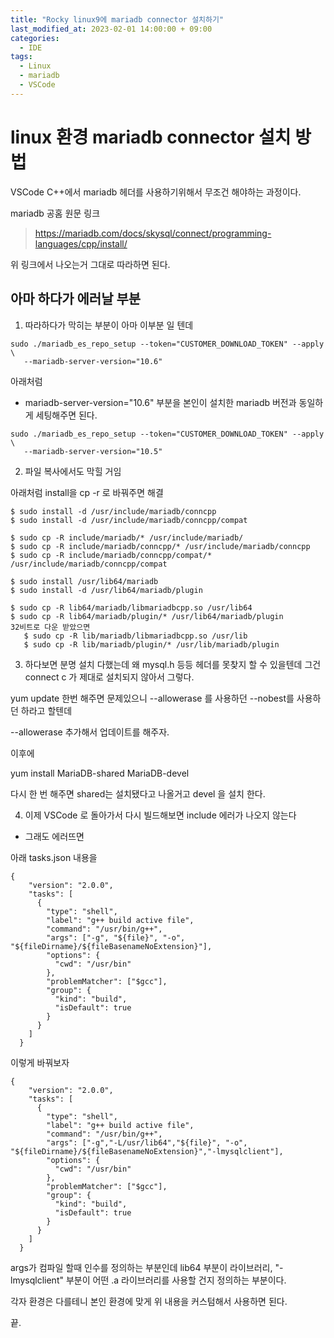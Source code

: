 ```yaml
---
title: "Rocky linux9에 mariadb connector 설치하기"
last_modified_at: 2023-02-01 14:00:00 + 09:00
categories:
  - IDE
tags:
  - Linux
  - mariadb
  - VSCode
---
```



linux 환경 mariadb connector 설치 방법
===


VSCode C++에서 mariadb 헤더를 사용하기위해서 무조건 해야하는 과정이다.


mariadb 공홈 원문 링크
> https://mariadb.com/docs/skysql/connect/programming-languages/cpp/install/

위 링크에서 나오는거 그대로 따라하면 된다.



아마 하다가 에러날 부분
---

1. 따라하다가 막히는 부분이 아마 이부분 일 텐데
```
sudo ./mariadb_es_repo_setup --token="CUSTOMER_DOWNLOAD_TOKEN" --apply \
   --mariadb-server-version="10.6"
```

아래처럼 

* mariadb-server-version="10.6"
부분을 본인이 설치한 mariadb 버전과 동일하게 세팅해주면 된다.

```
sudo ./mariadb_es_repo_setup --token="CUSTOMER_DOWNLOAD_TOKEN" --apply \
   --mariadb-server-version="10.5"
```


2. 파일 복사에서도 막힐 거임

아래처럼 install을 cp -r 로 바꿔주면 해결

```
$ sudo install -d /usr/include/mariadb/conncpp
$ sudo install -d /usr/include/mariadb/conncpp/compat

$ sudo cp -R include/mariadb/* /usr/include/mariadb/
$ sudo cp -R include/mariadb/conncpp/* /usr/include/mariadb/conncpp
$ sudo cp -R include/mariadb/conncpp/compat/* /usr/include/mariadb/conncpp/compat

$ sudo install /usr/lib64/mariadb
$ sudo install -d /usr/lib64/mariadb/plugin

$ sudo cp -R lib64/mariadb/libmariadbcpp.so /usr/lib64
$ sudo cp -R lib64/mariadb/plugin/* /usr/lib64/mariadb/plugin
32비트로 다운 받았으면  
   $ sudo cp -R lib/mariadb/libmariadbcpp.so /usr/lib
   $ sudo cp -R lib/mariadb/plugin/* /usr/lib/mariadb/plugin
```


3. 하다보면 분명 설치 다했는데 왜 mysql.h 등등 헤더를 못찾지 할 수 있을텐데 그건 connect c 가 제대로 설치되지 않아서 그렇다.

yum update 한번 해주면 문제있으니 --allowerase 를 사용하던 --nobest를 사용하던 하라고 할텐데

--allowerase 추가해서 업데이트를 해주자.

이후에 

yum install MariaDB-shared MariaDB-devel

다시 한 번 해주면 shared는 설치됐다고 나올거고 devel 을 설치 한다.



4. 이제 VSCode 로 돌아가서 다시 빌드해보면 include 에러가 나오지 않는다

* 그래도 에러뜨면 

아래 tasks.json 내용을
```
{
	"version": "2.0.0",
	"tasks": [
	  {
		"type": "shell",
		"label": "g++ build active file",
		"command": "/usr/bin/g++",
		"args": ["-g", "${file}", "-o", "${fileDirname}/${fileBasenameNoExtension}"],
		"options": {
		  "cwd": "/usr/bin"
		},
		"problemMatcher": ["$gcc"],
		"group": {
		  "kind": "build",
		  "isDefault": true
		}
	  }
	]
  }

```


이렇게 바꿔보자 
```
{
	"version": "2.0.0",
	"tasks": [
	  {
		"type": "shell",
		"label": "g++ build active file",
		"command": "/usr/bin/g++",
		"args": ["-g","-L/usr/lib64","${file}", "-o", "${fileDirname}/${fileBasenameNoExtension}","-lmysqlclient"],
		"options": {
		  "cwd": "/usr/bin"
		},
		"problemMatcher": ["$gcc"],
		"group": {
		  "kind": "build",
		  "isDefault": true
		}
	  }
	]
  }

```

args가 컴파일 할때 인수를 정의하는 부분인데 lib64 부분이 라이브러리, "-lmysqlclient" 부분이 어떤 .a 라이브러리를 사용할 건지 정의하는 부분이다.

각자 환경은 다를테니 본인 환경에 맞게 위 내용을 커스텀해서 사용하면 된다.







끝.


<!--

주석 위치

-->




